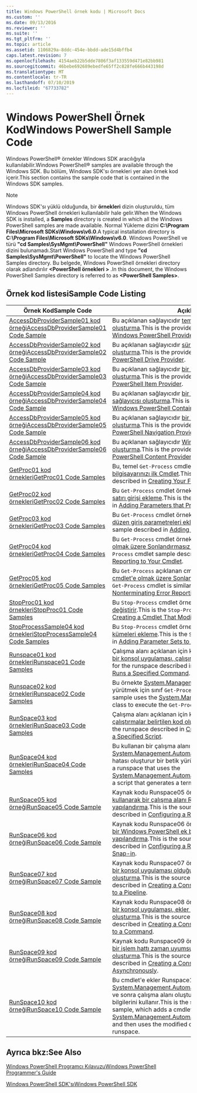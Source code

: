 ```yaml
---
title: Windows PowerShell örnek kodu | Microsoft Docs
ms.custom: ''
ms.date: 09/13/2016
ms.reviewer: ''
ms.suite: ''
ms.tgt_pltfrm: ''
ms.topic: article
ms.assetid: 1106829a-8ddc-454e-bbdd-ade15d4bffb4
caps.latest.revision: 7
ms.openlocfilehash: 4154aeb22b5dde7806f3af133559d471e82bb981
ms.sourcegitcommit: 46bebe692689ebedfe65ff2c828fe666b443198d
ms.translationtype: MT
ms.contentlocale: tr-TR
ms.lasthandoff: 07/10/2019
ms.locfileid: "67733782"
---
```

# <a name="windows-powershell-sample-code"></a><span data-ttu-id="feb0c-102">Windows PowerShell Örnek Kod</span><span class="sxs-lookup"><span data-stu-id="feb0c-102">Windows PowerShell Sample Code</span></span>

<span data-ttu-id="feb0c-103">Windows PowerShell® örnekler Windows SDK aracılığıyla kullanılabilir.</span><span class="sxs-lookup"><span data-stu-id="feb0c-103">Windows PowerShell® samples are available through the Windows SDK.</span></span> <span data-ttu-id="feb0c-104">Bu bölüm, Windows SDK'sı örnekleri yer alan örnek kod içerir.</span><span class="sxs-lookup"><span data-stu-id="feb0c-104">This section contains the sample code that is contained in the Windows SDK samples.</span></span>

> [!NOTE]
> <span data-ttu-id="feb0c-105">Windows SDK'sı yüklü olduğunda, bir **örnekleri** dizin oluşturuldu, tüm Windows PowerShell örnekleri kullanılabilir hale gelir.</span><span class="sxs-lookup"><span data-stu-id="feb0c-105">When the Windows SDK is installed, a **Samples** directory is created in which all the Windows PowerShell samples are made available.</span></span> <span data-ttu-id="feb0c-106">Normal Yükleme dizini **C:\Program Files\Microsoft SDKs\Windows\v6.0**.</span><span class="sxs-lookup"><span data-stu-id="feb0c-106">A typical installation directory is **C:\Program Files\Microsoft SDKs\Windows\v6.0**.</span></span> <span data-ttu-id="feb0c-107">Windows PowerShell ve türü **"cd Samples\SysMgmt\PowerShell"** Windows PowerShell örnekleri dizini bulunamadı.</span><span class="sxs-lookup"><span data-stu-id="feb0c-107">Start Windows PowerShell and type **"cd Samples\SysMgmt\PowerShell"**  to locate the Windows PowerShell Samples directory.</span></span> <span data-ttu-id="feb0c-108">Bu belgede, Windows PowerShell örnekleri directory olarak adlandırılır  **\<PowerShell örnekleri >** .</span><span class="sxs-lookup"><span data-stu-id="feb0c-108">In this document, the Windows PowerShell Samples directory is referred to as **\<PowerShell Samples>**.</span></span>

## <a name="sample-code-listing"></a><span data-ttu-id="feb0c-109">Örnek kod listesi</span><span class="sxs-lookup"><span data-stu-id="feb0c-109">Sample Code Listing</span></span>

|<span data-ttu-id="feb0c-110">Örnek Kod</span><span class="sxs-lookup"><span data-stu-id="feb0c-110">Sample Code</span></span>|<span data-ttu-id="feb0c-111">Açıklama</span><span class="sxs-lookup"><span data-stu-id="feb0c-111">Description</span></span>|
|-----------------|-----------------|
|[<span data-ttu-id="feb0c-112">AccessDbProviderSample01 kod örneği</span><span class="sxs-lookup"><span data-stu-id="feb0c-112">AccessDbProviderSample01 Code Sample</span></span>](./accessdbprovidersample01-code-sample.md)|<span data-ttu-id="feb0c-113">Bu açıklanan sağlayıcıdır [temel bir Windows PowerShell sağlayıcısı oluşturma](./creating-a-basic-windows-powershell-provider.md).</span><span class="sxs-lookup"><span data-stu-id="feb0c-113">This is the provider described in [Creating a Basic Windows PowerShell Provider](./creating-a-basic-windows-powershell-provider.md).</span></span>|
|[<span data-ttu-id="feb0c-114">AccessDbProviderSample02 kod örneği</span><span class="sxs-lookup"><span data-stu-id="feb0c-114">AccessDbProviderSample02 Code Sample</span></span>](./accessdbprovidersample02-code-sample.md)|<span data-ttu-id="feb0c-115">Bu açıklanan sağlayıcıdır [sürücü bir Windows PowerShell sağlayıcısı oluşturma](./creating-a-windows-powershell-drive-provider.md).</span><span class="sxs-lookup"><span data-stu-id="feb0c-115">This is the provider described in [Creating a Windows PowerShell Drive Provider](./creating-a-windows-powershell-drive-provider.md).</span></span>|
|[<span data-ttu-id="feb0c-116">AccessDbProviderSample03 kod örneği</span><span class="sxs-lookup"><span data-stu-id="feb0c-116">AccessDbProviderSample03 Code Sample</span></span>](./accessdbprovidersample03-code-sample.md)|<span data-ttu-id="feb0c-117">Bu açıklanan sağlayıcıdır [bir Windows PowerShell öğe sağlayıcısı oluşturma](./creating-a-windows-powershell-item-provider.md).</span><span class="sxs-lookup"><span data-stu-id="feb0c-117">This is the provider described in [Creating a Windows PowerShell Item Provider](./creating-a-windows-powershell-item-provider.md).</span></span>|
|[<span data-ttu-id="feb0c-118">AccessDbProviderSample04 kod örneği</span><span class="sxs-lookup"><span data-stu-id="feb0c-118">AccessDbProviderSample04 Code Sample</span></span>](./accessdbprovidersample04-code-sample.md)|<span data-ttu-id="feb0c-119">Bu açıklanan sağlayıcıdır [bir Windows PowerShell kapsayıcısı sağlayıcısı oluşturma](./creating-a-windows-powershell-container-provider.md).</span><span class="sxs-lookup"><span data-stu-id="feb0c-119">This is the provider described in [Creating a Windows PowerShell Container Provider](./creating-a-windows-powershell-container-provider.md).</span></span>|
|[<span data-ttu-id="feb0c-120">AccessDbProviderSample05 kod örneği</span><span class="sxs-lookup"><span data-stu-id="feb0c-120">AccessDbProviderSample05 Code Sample</span></span>](./accessdbprovidersample05-code-sample.md)|<span data-ttu-id="feb0c-121">Bu açıklanan sağlayıcıdır [bir Windows PowerShell Gezinti sağlayıcı oluşturma](./creating-a-windows-powershell-navigation-provider.md).</span><span class="sxs-lookup"><span data-stu-id="feb0c-121">This is the provider described in [Creating a Windows PowerShell Navigation Provider](./creating-a-windows-powershell-navigation-provider.md).</span></span>|
|[<span data-ttu-id="feb0c-122">AccessDbProviderSample06 kod örneği</span><span class="sxs-lookup"><span data-stu-id="feb0c-122">AccessDbProviderSample06 Code Sample</span></span>](./accessdbprovidersample06-code-sample.md)|<span data-ttu-id="feb0c-123">Bu açıklanan sağlayıcıdır [Windows PowerShell içerik sağlayıcısı oluşturma](./creating-a-windows-powershell-content-provider.md).</span><span class="sxs-lookup"><span data-stu-id="feb0c-123">This is the provider described in [Creating a Windows PowerShell Content Provider](./creating-a-windows-powershell-content-provider.md).</span></span>|
|[<span data-ttu-id="feb0c-124">GetProc01 kod örnekleri</span><span class="sxs-lookup"><span data-stu-id="feb0c-124">GetProc01 Code Samples</span></span>](./getproc01-code-samples.md)|<span data-ttu-id="feb0c-125">Bu, temel `Get-Process` cmdlet örnek açıklanan [oluşturma bilgisayarınızı ilk Cmdlet](../cmdlet/creating-a-cmdlet-without-parameters.md).</span><span class="sxs-lookup"><span data-stu-id="feb0c-125">This is the basic `Get-Process` cmdlet sample described in [Creating Your First Cmdlet](../cmdlet/creating-a-cmdlet-without-parameters.md).</span></span>|
|[<span data-ttu-id="feb0c-126">GetProc02 kod örnekleri</span><span class="sxs-lookup"><span data-stu-id="feb0c-126">GetProc02 Code Samples</span></span>](./getproc02-code-samples.md)|<span data-ttu-id="feb0c-127">Bu `Get-Process` cmdlet örnek açıklanan [parametreler, işlem komut satırı girişi ekleme](../cmdlet/adding-parameters-that-process-command-line-input.md).</span><span class="sxs-lookup"><span data-stu-id="feb0c-127">This is the `Get-Process` cmdlet sample described in [Adding Parameters that Process Command-Line Input](../cmdlet/adding-parameters-that-process-command-line-input.md).</span></span>|
|[<span data-ttu-id="feb0c-128">GetProc03 kod örnekleri</span><span class="sxs-lookup"><span data-stu-id="feb0c-128">GetProc03 Code Samples</span></span>](./getproc03-code-samples.md)|<span data-ttu-id="feb0c-129">Bu `Get-Process` cmdlet örnek açıklanan [söz konusu işlem ardışık düzen giriş parametreleri ekleme](../cmdlet/adding-parameters-that-process-pipeline-input.md).</span><span class="sxs-lookup"><span data-stu-id="feb0c-129">This is the `Get-Process` cmdlet sample described in [Adding Parameters that Process Pipeline Input](../cmdlet/adding-parameters-that-process-pipeline-input.md).</span></span>|
|[<span data-ttu-id="feb0c-130">GetProc04 kod örnekleri</span><span class="sxs-lookup"><span data-stu-id="feb0c-130">GetProc04 Code Samples</span></span>](./getproc04-code-samples.md)|<span data-ttu-id="feb0c-131">Bu `Get-Process` cmdlet örnek açıklanan [bilgisayarınızı cmdlet'e olmak üzere Sonlandırmasız hata raporlama ekleme](../cmdlet/adding-non-terminating-error-reporting-to-your-cmdlet.md).</span><span class="sxs-lookup"><span data-stu-id="feb0c-131">This is the `Get-Process` cmdlet sample described in [Adding Nonterminating Error Reporting to Your Cmdlet](../cmdlet/adding-non-terminating-error-reporting-to-your-cmdlet.md).</span></span>|
|[<span data-ttu-id="feb0c-132">GetProc05 kod örnekleri</span><span class="sxs-lookup"><span data-stu-id="feb0c-132">GetProc05 Code Samples</span></span>](./getproc05-code-samples.md)|<span data-ttu-id="feb0c-133">Bu `Get-Process` açıklanan cmdlet'e cmdlet'i benzer [bilgisayarınızı cmdlet'e olmak üzere Sonlandırmasız hata raporlama ekleme](../cmdlet/adding-non-terminating-error-reporting-to-your-cmdlet.md).</span><span class="sxs-lookup"><span data-stu-id="feb0c-133">This `Get-Process` cmdlet is similar to the cmdlet described in [Adding Nonterminating Error Reporting to Your Cmdlet](../cmdlet/adding-non-terminating-error-reporting-to-your-cmdlet.md).</span></span>|
|[<span data-ttu-id="feb0c-134">StopProc01 kod örnekleri</span><span class="sxs-lookup"><span data-stu-id="feb0c-134">StopProc01 Code Samples</span></span>](./stopproc01-code-samples.md)|<span data-ttu-id="feb0c-135">Bu `Stop-Process` cmdlet örnek açıklanan [sistemi oluşturma, Cmdlet değiştirir](../cmdlet/creating-a-cmdlet-that-modifies-the-system.md).</span><span class="sxs-lookup"><span data-stu-id="feb0c-135">This is the `Stop-Process` cmdlet sample described in [Creating a Cmdlet That Modifies the System](../cmdlet/creating-a-cmdlet-that-modifies-the-system.md).</span></span>|
|[<span data-ttu-id="feb0c-136">StopProcessSample04 kod örnekleri</span><span class="sxs-lookup"><span data-stu-id="feb0c-136">StopProcessSample04 Code Samples</span></span>](./stopprocesssample04-code-samples.md)|<span data-ttu-id="feb0c-137">Bu `Stop-Process` cmdlet örnek açıklanan [bir cmdlet'e parametre kümeleri ekleme](../cmdlet/adding-parameter-sets-to-a-cmdlet.md).</span><span class="sxs-lookup"><span data-stu-id="feb0c-137">This is the `Stop-Process` cmdlet sample described in [Adding Parameter Sets to a Cmdlet](../cmdlet/adding-parameter-sets-to-a-cmdlet.md).</span></span>|
|[<span data-ttu-id="feb0c-138">Runspace01 kod örnekleri</span><span class="sxs-lookup"><span data-stu-id="feb0c-138">Runspace01 Code Samples</span></span>](./runspace01-code-samples.md)|<span data-ttu-id="feb0c-139">Çalışma alanı açıklanan için kod örnekleri bunlar [belirtilen bir komutu bir konsol uygulaması, çalışır oluşturma](/dotnet/csharp/programming-guide/inside-a-program/hello-world-your-first-program).</span><span class="sxs-lookup"><span data-stu-id="feb0c-139">These are the code samples for the runspace described in [Creating a Console Application That Runs a Specified Command](/dotnet/csharp/programming-guide/inside-a-program/hello-world-your-first-program).</span></span>|
|[<span data-ttu-id="feb0c-140">Runspace02 kod örnekleri</span><span class="sxs-lookup"><span data-stu-id="feb0c-140">Runspace02 Code Samples</span></span>](./runspace02-code-samples.md)|<span data-ttu-id="feb0c-141">Bu örnekte [System.Management.Automation.Runspaceinvoke](/dotnet/api/System.Management.Automation.RunspaceInvoke) yürütmek için sınıf `Get-Process` cmdlet'i zaman uyumlu olarak.</span><span class="sxs-lookup"><span data-stu-id="feb0c-141">This sample uses the [System.Management.Automation.Runspaceinvoke](/dotnet/api/System.Management.Automation.RunspaceInvoke) class to execute the `Get-Process` cmdlet synchronously.</span></span>|
|[<span data-ttu-id="feb0c-142">RunSpace03 kod örnekleri</span><span class="sxs-lookup"><span data-stu-id="feb0c-142">RunSpace03 Code Samples</span></span>](./runspace03-code-samples.md)|<span data-ttu-id="feb0c-143">Çalışma alanı açıklanan için kod örnekleri bunlar [konsol uygulaması, çalıştırmalar belirtilen kod oluşturma](fd).</span><span class="sxs-lookup"><span data-stu-id="feb0c-143">These are the code samples for the runspace described in [Creating a Console Application That Runs a Specified Script](fd).</span></span>|
|[<span data-ttu-id="feb0c-144">RunSpace04 kod örnekleri</span><span class="sxs-lookup"><span data-stu-id="feb0c-144">RunSpace04 Code Samples</span></span>](./runspace04-code-samples.md)|<span data-ttu-id="feb0c-145">Bu kullanan bir çalışma alanı için bir kod örneği buradaki [System.Management.Automation.Runspaceinvoke](/dotnet/api/System.Management.Automation.RunspaceInvoke) bir sonlandırma hatası oluşturur bir betik yürütmek için sınıf.</span><span class="sxs-lookup"><span data-stu-id="feb0c-145">This is a code sample for a runspace that uses the [System.Management.Automation.Runspaceinvoke](/dotnet/api/System.Management.Automation.RunspaceInvoke) class to execute a script that generates a terminating error.</span></span>|
|[<span data-ttu-id="feb0c-146">RunSpace05 kod örneği</span><span class="sxs-lookup"><span data-stu-id="feb0c-146">RunSpace05 Code Sample</span></span>](./runspace05-code-sample.md)|<span data-ttu-id="feb0c-147">Kaynak kodu Runspace05 örnek bölümünde açıklanan yönelik budur [kullanarak bir çalışma alanı RunspaceConfiguration yapılandırma](https://msdn.microsoft.com/en-us/42681d19-2d05-4975-befd-afb1990e79b2).</span><span class="sxs-lookup"><span data-stu-id="feb0c-147">This is the source code for the Runspace05 sample described in [Configuring a Runspace Using RunspaceConfiguration](https://msdn.microsoft.com/en-us/42681d19-2d05-4975-befd-afb1990e79b2).</span></span>|
|[<span data-ttu-id="feb0c-148">RunSpace06 kod örneği</span><span class="sxs-lookup"><span data-stu-id="feb0c-148">RunSpace06 Code Sample</span></span>](./runspace06-code-sample.md)|<span data-ttu-id="feb0c-149">Kaynak kodu Runspace06 örnek bölümünde açıklanan yönelik budur [bir Windows PowerShell ek bileşenini kullanarak bir çalışma alanı yapılandırma](https://msdn.microsoft.com/en-us/a7289ee8-9732-49ee-91c7-d533e9538b83).</span><span class="sxs-lookup"><span data-stu-id="feb0c-149">This is the source code for the Runspace06 sample described in [Configuring a Runspace Using a Windows PowerShell Snap-in](https://msdn.microsoft.com/en-us/a7289ee8-9732-49ee-91c7-d533e9538b83).</span></span>|
|[<span data-ttu-id="feb0c-150">RunSpace07 kod örneği</span><span class="sxs-lookup"><span data-stu-id="feb0c-150">RunSpace07 Code Sample</span></span>](./runspace07-code-sample.md)|<span data-ttu-id="feb0c-151">Kaynak kodu Runspace07 örnek bölümünde açıklanan yönelik budur [bir konsol uygulaması olduğunu ekler komutları bir işlem hattı oluşturma](https://msdn.microsoft.com/en-us/01eb7808-e97b-4905-80be-9e2fa38c262e).</span><span class="sxs-lookup"><span data-stu-id="feb0c-151">This is the source code for the Runspace07 sample described in [Creating a Console Application That Adds Commands to a Pipeline](https://msdn.microsoft.com/en-us/01eb7808-e97b-4905-80be-9e2fa38c262e).</span></span>|
|[<span data-ttu-id="feb0c-152">RunSpace08 kod örneği</span><span class="sxs-lookup"><span data-stu-id="feb0c-152">RunSpace08 Code Sample</span></span>](./runspace08-code-sample.md)|<span data-ttu-id="feb0c-153">Kaynak kodu Runspace08 örnek bölümünde açıklanan yönelik budur [bir konsol uygulaması, ekler parametreleri için bir komut oluşturma](https://msdn.microsoft.com/en-us/848b2b46-60f1-4a86-b448-cfc7c0cccfba).</span><span class="sxs-lookup"><span data-stu-id="feb0c-153">This is the source code for the Runspace08 sample described in [Creating a Console Application That Adds Parameters to a Command](https://msdn.microsoft.com/en-us/848b2b46-60f1-4a86-b448-cfc7c0cccfba).</span></span>|
|[<span data-ttu-id="feb0c-154">RunSpace09 kod örneği</span><span class="sxs-lookup"><span data-stu-id="feb0c-154">RunSpace09 Code Sample</span></span>](./runspace09-code-sample.md)|<span data-ttu-id="feb0c-155">Kaynak kodu Runspace09 örnek bölümünde açıklanan yönelik budur [bir işlem hattı zaman uyumsuz olarak çağırır bir konsol uygulaması oluşturma](https://msdn.microsoft.com/en-us/198c1c94-2a06-457e-93ce-c0d910618e47).</span><span class="sxs-lookup"><span data-stu-id="feb0c-155">This is the source code for the Runspace09 sample described in [Creating a Console Application That Invokes a Pipeline Asynchronously](https://msdn.microsoft.com/en-us/198c1c94-2a06-457e-93ce-c0d910618e47).</span></span>|
|[<span data-ttu-id="feb0c-156">RunSpace10 kod örneği</span><span class="sxs-lookup"><span data-stu-id="feb0c-156">RunSpace10 Code Sample</span></span>](./runspace10-code-sample.md)|<span data-ttu-id="feb0c-157">Bu cmdlet'e ekler Runspace10 örneği için kaynak kodu, [System.Management.Automation.Runspaces.Runspaceconfiguration](/dotnet/api/System.Management.Automation.Runspaces.RunspaceConfiguration) ve sonra çalışma alanı oluşturmak için değiştirilmiş yapılandırma bilgilerini kullanır.</span><span class="sxs-lookup"><span data-stu-id="feb0c-157">This is the source code for the Runspace10 sample, which adds a cmdlet to [System.Management.Automation.Runspaces.Runspaceconfiguration](/dotnet/api/System.Management.Automation.Runspaces.RunspaceConfiguration) and then uses the modified configuration information to create the runspace.</span></span>|

## <a name="see-also"></a><span data-ttu-id="feb0c-158">Ayrıca bkz:</span><span class="sxs-lookup"><span data-stu-id="feb0c-158">See Also</span></span>

[<span data-ttu-id="feb0c-159">Windows PowerShell Programcı Kılavuzu</span><span class="sxs-lookup"><span data-stu-id="feb0c-159">Windows PowerShell Programmer's Guide</span></span>](./windows-powershell-programmer-s-guide.md)

[<span data-ttu-id="feb0c-160">Windows PowerShell SDK'sı</span><span class="sxs-lookup"><span data-stu-id="feb0c-160">Windows PowerShell SDK</span></span>](../windows-powershell-reference.md)